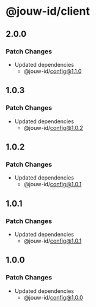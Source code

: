 # @jouw-id/client

## 2.0.0

### Patch Changes

- Updated dependencies
  - @jouw-id/config@1.1.0

## 1.0.3

### Patch Changes

- Updated dependencies
  - @jouw-id/config@1.0.2

## 1.0.2

### Patch Changes

- Updated dependencies
  - @jouw-id/config@1.0.1

## 1.0.1

### Patch Changes

- Updated dependencies
  - @jouw-id/config@1.0.1

## 1.0.0

### Patch Changes

- Updated dependencies
  - @jouw-id/config@1.0.0
